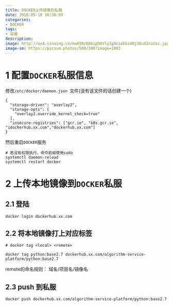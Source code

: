 ```yaml
---
title: DOCKER上传镜像到私服
date: 2018-05-18 10:30:09
categories:
- DOCKER
tags:
- 容器
description:
image: http://wx4.sinaimg.cn/mw690/006ip90Vly1g4ciebbi48j30u02cutoi.jpg
image-sm: https://picsum.photos/500/300?image=1003
---  
```



# 1 配置`DOCKER`私服信息  
修改`/etc/docker/daemon.json
`文件(没有该文件的话创建一个)  
```
{
  "storage-driver": "overlay2",
  "storage-opts": [
    "overlay2.override_kernel_check=true"
  ],
  "insecure-registries": ["gcr.io", "k8s.gcr.io", "idockerhub.xx.com","dockerhub.xx.com"]
}

```

然后重启`DOCKER`服务  

```
# 若没有权限执行，命令前缀使用sudo
systemctl daemon-reload
systemctl restart docker
```

# 2 上传本地镜像到`DOCKER`私服  

## 2.1 登陆  
`docker login dockerhub.xx.com`

## 2.2 将本地镜像打上对应标签  

```
# docker tag <local> <remote> 

docker tag python:base2.7 dockerhub.xx.com/algorithm-service-platform/python:base2.7
```

 
remote的命名规则： 域名/项目名/镜像名

## 2.3 push 到私服
```
docker push dockerhub.xx.com/algorithm-service-platform/python:base2.7
```